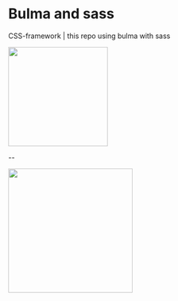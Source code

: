 # Bulma and sass
CSS-framework | this repo using bulma with sass

<a href="https://sass-lang.com/">
<img src="https://upload.wikimedia.org/wikipedia/commons/thumb/9/96/Sass_Logo_Color.svg/512px-Sass_Logo_Color.svg.png" width="200px"/>
</a>

--

<a href="https://bulma.io/">
<img src="https://bulma.io/images/bulma-logo.png" width="250px"/>
</a>

